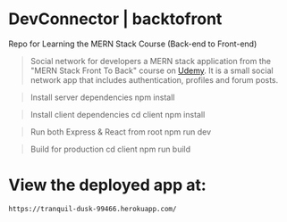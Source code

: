 # DevConnector | backtofront
Repo for Learning the MERN Stack Course (Back-end to Front-end)

> Social network for developers
a MERN stack application from the "MERN Stack Front To Back" course on [Udemy](https://www.udemy.com/mern-stack-front-to-back/?couponCode=TRAVERSYMEDIA). It is a small social network app that includes authentication, profiles and forum posts.

> Install server dependencies
npm install

> Install client dependencies
cd client
npm install

> Run both Express & React from root
npm run dev

> Build for production
cd client
npm run build

# View the deployed app at: 
 ```
 https://tranquil-dusk-99466.herokuapp.com/
 ```
